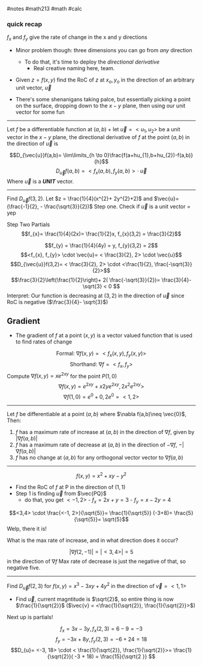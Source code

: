 #notes #math213 #math #calc


### quick recap
$f_{x}$ and $f_{y}$ give the rate of change in the x and y directions
- Minor problem though: three dimensions you can go from *any* direction
	- To do that, it's time to deploy the *directional derivative*
		- Real creative naming here, team.
- Given $z=f(x,y)$ find the RoC of $z$ at $x_{o}, y_{o}$ in the direction of an arbitrary unit vector, $\vec{u}$ 

- There's some shenanigans taking palce, but essentially picking a point on the surface, dropping down to the $x-y$ plane, then using our unit vector for some fun

----

Let $f$ be a differentiable function at $(a,b)$ + let $\vec{u}=<u_{1},u_{2}>$ be a unit vector in the $x-y$ plane, the directional derivative of $f$ at the point $(a,b)$ in the direction of $\vec{u}$ is

$$D_{\vec{u}}f(a,b)= \lim\limits_{h \to 0}\frac{f(a+hu_{1},b+hu_{2})-f(a,b)}{h}$$
$$D_\vec{u}f(a,b)= < f_{x}(a,b), f_{y}(a,b)> \cdot \ \vec{u}$$
Where $\vec{u}$ is a ***UNIT*** vector.

----

Find $D_{\vec{u}}f(3,2)$. Let $z = \frac{1}{4}(x^{2}+ 2y^{2}+2)$ and $\vec{u}=(\frac{-1}{2}, - \frac{\sqrt{3}}{2})$ 
Step one.
Check if $\vec{u}$ is a unit vector = yep 


Step Two Partials
$$f_{x}= \frac{1}{4}(2x)= \frac{1}{2}x, f_{x}(3,2) = \frac{3}{2}$$

$$f_{y} = \frac{1}{4}(4y) = y, f_{y}(3,2) = 2$$
$$<f_{x}, f_{y}> \cdot \vec{u}= < \frac{3}{2}, 2> \cdot \vec{u}$$
$$D_{\vec{u}}f(3,2)= < \frac{3}{2}, 2> \cdot <\frac{1}{2}, \frac{-\sqrt{3}}{2}>$$
$$\frac{3}{2}\left(\frac{1}{2}\right)+ 2( \frac{-\sqrt{3}}{2})= \frac{3}{4}- \sqrt{3} < 0 $$
Interpret: Our function is decreasing at $(3,2)$ in the direction of $\vec{u}$ since RoC is negative ($\frac{3}{4}- \sqrt{3}$)

## Gradient
- The gradient of $f$ at a point $(x,y)$ is a vector valued function that is used to find rates of change


$$\text{ Formal: }\nabla f(x,y) = <f_{x}(x,y), f_{y}(x,y)>$$$$\text{ Shorthand: }\nabla f = <f_{x}, f_{y}>$$
 Compute $\nabla f(x,y)=xe^{2xy}$ for the point $P(1,0)$
$$\nabla f(x,y) = e^{2xy} + x2ye^{2xy}, 2x^{2}e^{2xy}>$$
$$\nabla f(1,0) = e^{0}+ 0, 2e^{0}= <1,2>$$

----

Let $f$ be differentiable at a point $(a,b)$ where $\nabla f(a,b)\neq \vec{0}$, Then:
1. $f$ has a maximum rate of increase at $(a,b)$ in the direction of $\nabla f$, given by $|\nabla f(a,b) |$
2. $f$ has a maximum rate of decrease at $(a,b)$ in the direction of $-\nabla f$, $-|\nabla f(a,b)|$
3. $f$ has no change at $(a,b)$ for any orthogonal vector vector to $\nabla f(a,b)$ 



---

$$f(x,y) = x^{2}+ xy - y^{2}$$
- Find the RoC of $f$ at P in the direction of $(1,1)$
- Step 1 is finding $\vec{u}$ from $\vec{PQ}$
	- do that, you get $<-1,2>$
			- $f_{x}= 2x+y = 3$
			- $f_{y}= x-2y = 4$

$$<3,4> \cdot \frac{<-1, 2>}{\sqrt{5}}= \frac{1}{\sqrt{5}} (-3+8)= \frac{5}{\sqrt{5}}= \sqrt{5}$$
Welp, there it is!

What is the max rate of increase, and in what direction does it occur?

$$|\nabla f(2,-1) | = | <3,4>| = 5$$
in the direction of $\nabla f$
Max rate of decrease is just the negative of that, so negative five.


---

Find $D_\vec{u}f(2,3)$ for $f(x,y) = x^{3}-3xy+4y^{2}$ in the direction of $\vec{v}= <1,1>$
- Find $\vec{u}$, current magntitude is $\sqrt{2}$, so entire thing is now $\frac{1}{\sqrt{2}}$ ($\vec{v} = <\frac{1}{\sqrt{2}}, \frac{1}{\sqrt{2}}>$)

Next up is partials!

$$f_{x}= 3x - 3y, f_{x}(2,3) = 6-9 = -3$$
$$f_{y}= -3x + 8y, f_{y}(2,3) = -6 + 24 = 18$$
$$D_{u}= <-3, 18> \cdot < \frac{1}{\sqrt{2}}, \frac{1}{\sqrt{2}}>= \frac{1}{\sqrt{2}}( -3 + 18) = \frac{15}{\sqrt{2 }} $$

